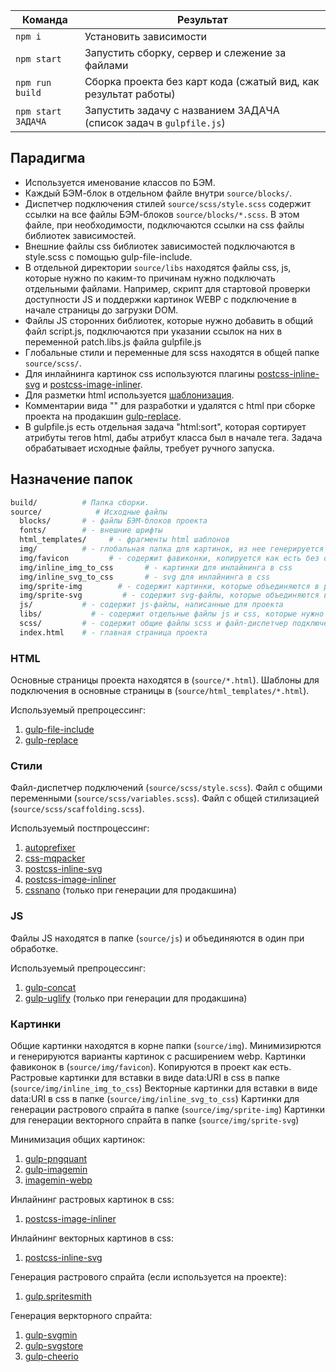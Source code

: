 <table>
  <thead>
    <tr>
      <th>Команда</th>
      <th>Результат</th>
    </tr>
  </thead>
  <tbody>
    <tr>
      <td width="22%"><code>npm i</code></td>
      <td>Установить зависимости</td>
    </tr>
    <tr>
      <td><code>npm start</code></td>
      <td>Запустить сборку, сервер и слежение за файлами</td>
    </tr>
    <tr>
      <td><code>npm run build</code></td>
      <td>Сборка проекта без карт кода (сжатый вид, как результат работы)</td>
    </tr>
    <tr>
      <td><code>npm start ЗАДАЧА</code></td>
      <td>Запустить задачу с названием ЗАДАЧА (список задач в <code>gulpfile.js</code>)</td>
    </tr>
  </tbody>
</table>

## Парадигма

- Используется именование классов по БЭМ.
- Каждый БЭМ-блок в отдельном файле внутри `source/blocks/`.
- Диспетчер подключения стилей `source/scss/style.scss` содержит ссылки на все файлы БЭМ-блоков `source/blocks/*.scss`. В этом файле, при необходимости, подключаются ссылки на css файлы библиотек зависимостей.
- Внешние файлы css библиотек зависимостей подключаются в style.scss с помощью gulp-file-include.
- В отдельной директории `source/libs` находятся файлы css, js, которые нужно по каким-то причинам нужно подключать отдельными файлами. Например, скрипт для стартовой проверки доступности JS и поддержки картинок WEBP с подключение в начале страницы до загрузки DOM.
- Файлы JS сторонних библиотек, которые нужно добавить в общий файл script.js, подключаются при указании ссылок на них в переменной patch.libs.js файла gulpfile.js
- Глобальные стили и переменные для scss находятся в общей папке `source/scss/`.
- Для инлайнинга картинок css используются плагины [postcss-inline-svg](https://github.com/TrySound/postcss-inline-svg) и [postcss-image-inliner](https://www.npmjs.com/package/postcss-image-inliner).
- Для разметки html используется [шаблонизация](https://www.npmjs.com/package/gulp-file-include).
- Комментарии вида "<!--DEV -->" для разработки и удалятся с html при сборке проекта на продакшин [gulp-replace](https://www.npmjs.com/package/gulp-replace).
- В gulpfile.js есть отдельная задача "html:sort", которая сортирует атрибуты тегов html, дабы атрибут класса был в начале тега. Задача обрабатывает исходные файлы, требует ручного запуска.


## Назначение папок

```bash
build/          # Папка сборки.
source/            # Исходные файлы
  blocks/       # - файлы БЭМ-блоков проекта
  fonts/        # - внешние шрифты
  html_templates/     # - фрагменты html шаблонов
  img/          # - глобальная папка для картинок, из нее генерируется минизированные картинки и картинки в формате webp
  img/favicon         # - содержит фавиконки, копируется как есть без обработки
  img/inline_img_to_css       # - картинки для инлайнинга в css
  img/inline_svg_to_css       # - svg для инлайнинга в css
  img/sprite-img        # - содержит картинки, которые объединяются в растровый спрайт (если такой спрайт используется на проекте)
  img/sprite-svg         # - содержит svg-файлы, которые объединяются в один svg-спрайт для подключения в html
  js/           # - содержит js-файлы, написанные для проекта
  libs/           # - содержит отдельные файлы js и css, которые нужно копировать в проект отдельными файлами
  scss/         # - содержит общие файлы scss и файл-диспетчер подключений для всех блоков из папки 'blocks'
  index.html    # - главная страница проекта
```


### HTML

Основные страницы проекта находятся в (`source/*.html`).
Шаблоны для подключения в основные страницы в (`source/html_templates/*.html`).

Используемый препроцессинг:

1. [gulp-file-include](https://www.npmjs.com/package/gulp-file-include)
2. [gulp-replace](https://www.npmjs.com/package/gulp-replace)


### Стили

Файл-диспетчер подключений (`source/scss/style.scss`).
Файл с общими переменными (`source/scss/variables.scss`).
Файл с общей стилизацией (`source/scss/scaffolding.scss`).

Используемый постпроцессинг:

1. [autoprefixer](https://github.com/postcss/autoprefixer)
2. [css-mqpacker](https://github.com/hail2u/node-css-mqpacker)
3. [postcss-inline-svg](https://github.com/TrySound/postcss-inline-svg)
4. [postcss-image-inliner](https://www.npmjs.com/package/postcss-image-inliner)
5. [cssnano](https://github.com/cssnano/cssnano) (только при генерации для продакшина)


### JS

Файлы JS находятся в папке (`source/js`) и объединяются в один при обработке.

Используемый препроцессинг:

1. [gulp-concat](https://www.npmjs.com/package/gulp-concat)
2. [gulp-uglify](https://www.npmjs.com/package/gulp-uglify) (только при генерации для продакшина)


### Картинки

Общие картинки находятся в корне папки (`source/img`). Минимизирются и генерируются варианты картинок с расширением webp.
Картинки фавиконок в (`source/img/favicon`). Копируются в проект как есть.
Растровые картинки для вставки в виде data:URI в css в папке (`source/img/inline_img_to_css`)
Векторные картинки для вставки в виде data:URI в css в папке (`source/img/inline_svg_to_css`)
Картинки для генерации растрового спрайта в папке (`source/img/sprite-img`)
Картинки для генерации векторного спрайта в папке (`source/img/sprite-svg`)

Минимизация общих картинок:

1. [gulp-pngquant](https://www.npmjs.com/package/gulp-pngquant)
2. [gulp-imagemin](https://www.npmjs.com/package/gulp-imagemin)
3. [imagemin-webp](https://github.com/imagemin/imagemin-webp)

Инлайнинг растровых картинок в css:

1. [postcss-image-inliner](https://www.npmjs.com/package/postcss-image-inliner)

Инлайнинг векторных картинов в css:

1. [postcss-inline-svg](https://github.com/TrySound/postcss-inline-svg)

Генерация растрового спрайта (если используется на проекте):

1. [gulp.spritesmith](https://www.npmjs.com/package/gulp.spritesmith)

Генерация веркторного спрайта:

1. [gulp-svgmin](https://www.npmjs.com/package/gulp-svgmin)
2. [gulp-svgstore](https://www.npmjs.com/package/gulp-svgstore)
3. [gulp-cheerio](https://www.npmjs.com/package/gulp-cheerio)
